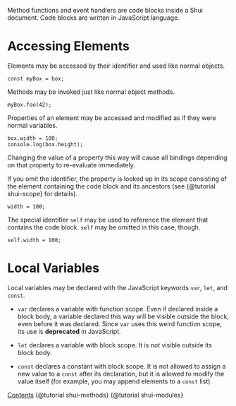 Method functions and event handlers are code blocks inside a Shui document. Code
blocks are written in JavaScript language.

# Accessing Elements

Elements may be accessed by their identifier and used like normal objects.

```
const myBox = box;
```

Methods may be invoked just like normal object methods.

```
myBox.foo(42);
```

Properties of an element may be accessed and modified as if they were normal variables.

```
box.width = 100;
console.log(box.height);
```

Changing the value of a property this way will cause all bindings depending on that
property to re-evaluate immediately.

If you omit the identifier, the property is looked up in its scope consisting of the
element containing the code block and its ancestors (see {@tutorial shui-scope} for details).

```
width = 100;
```

The special identifier `self` may be used to reference the element that contains the
code block. `self` may be omitted in this case, though.

```
self.width = 100;
```

# Local Variables

Local variables may be declared with the JavaScript keywords `var`, `let`, and `const`.

 * `var` declares a variable with function scope. Even if declared inside a block body,
   a variable declared this way will be visible outside the block, even before it was
   declared. Since `var` uses this weird function scope, its use is **deprecated** in JavaScript.

 * `let` declares a variable with block scope. It is not visible outside its block body.

 * `const` declares a constant with block scope. It is not allowed to assign a new value
   to a `const` after its declaration, but it is allowed to modify the value itself
   (for example, you may append elements to a `const` list).

<div class="navstrip"><span class="go-home"><a href="index.html">Contents</a></span><span class="go-previous">
{@tutorial shui-methods}
</span><span class="go-next">
{@tutorial shui-modules}
</span></div>
